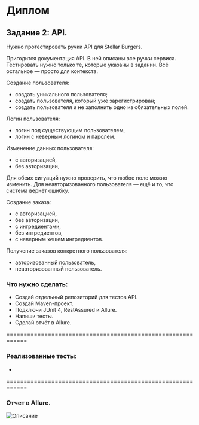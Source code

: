 # Диплом

## Задание 2: API.

Нужно протестировать ручки API для Stellar Burgers.

Пригодится документация API. В ней описаны все ручки сервиса. 
Тестировать нужно только те, которые указаны в задании. 
Всё остальное — просто для контекста.

Создание пользователя:
* создать уникального пользователя;
* создать пользователя, который уже зарегистрирован;
* создать пользователя и не заполнить одно из обязательных полей.

Логин пользователя:
* логин под существующим пользователем,
* логин с неверным логином и паролем.

Изменение данных пользователя:
* с авторизацией,
* без авторизации,

Для обеих ситуаций нужно проверить, что любое поле можно изменить. 
Для неавторизованного пользователя — ещё и то, что система вернёт ошибку.

Создание заказа:
* с авторизацией,
* без авторизации,
* с ингредиентами,
* без ингредиентов,
* с неверным хешем ингредиентов.

Получение заказов конкретного пользователя:
* авторизованный пользователь,
* неавторизованный пользователь.

### Что нужно сделать:

* Создай отдельный репозиторий для тестов API.
* Создай Maven-проект.
* Подключи JUnit 4, RestAssured и Allure.
* Напиши тесты.
* Сделай отчёт в Allure.

============================================================
### Реализованные тесты:

* 

============================================================
### Отчет в Allure. 

![Описание](ссылка)